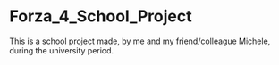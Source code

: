 # Forza_4_School_Project
This is a school project made, by me and my friend/colleague Michele, during the university period.
